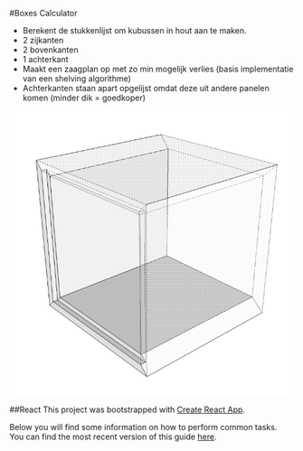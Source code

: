 #Boxes Calculator

* Berekent de stukkenlijst om kubussen in hout aan te maken.
 * 2 zijkanten 
 * 2 bovenkanten
 * 1 achterkant
* Maakt een zaagplan op met zo min mogelijk verlies (basis implementatie van een shelving algorithme)
* Achterkanten staan apart opgelijst omdat deze uit andere panelen komen (minder dik = goedkoper)

![example](example.png)

##React
This project was bootstrapped with [Create React App](https://github.com/facebookincubator/create-react-app).

Below you will find some information on how to perform common tasks.<br>
You can find the most recent version of this guide [here](https://github.com/facebookincubator/create-react-app/blob/master/packages/react-scripts/template/README.md).

